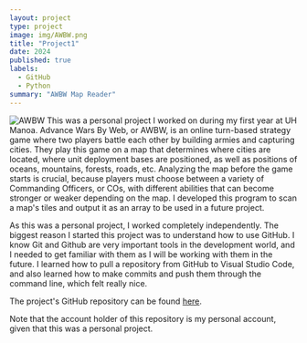 ```yaml
---
layout: project
type: project
image: img/AWBW.png
title: "Project1"
date: 2024
published: true
labels:
  - GitHub
  - Python
summary: "AWBW Map Reader"
---
```


![AWBW](img/AWBW.png.png)
This was a personal project I worked on during my first year at UH Manoa. Advance Wars By Web, or AWBW, is an online turn-based strategy game where two players battle each other by building armies and capturing cities. They play this game on a map that determines where cities are located, where unit deployment bases are positioned, as well as positions of oceans, mountains, forests, roads, etc. Analyzing the map before the game starts is crucial, because players must choose between a variety of Commanding Officers, or COs, with different abilities that can become stronger or weaker depending on the map. I developed this program to scan a map's tiles and output it as an array to be used in a future project.

As this was a personal project, I worked completely independently. The biggest reason I started this project was to understand how to use GitHub. I know Git and Github are very important tools in the development world, and I needed to get familiar with them as I will be working with them in the future. I learned how to pull a repository from GitHub to Visual Studio Code, and also learned how to make commits and push them through the command line, which felt really nice.

The project's GitHub repository can be found [here](https://github.com/stickstetris/AWBW-Map-Reader).

Note that the account holder of this repository is my personal account, given that this was a personal project.
